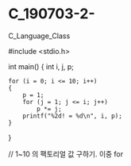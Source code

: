# C_190703-2-
C_Language_Class



#include <stdio.h>

int main()
{
	int i, j, p;

	for (i = 0; i <= 10; i++)
	{
		p = 1;
		for (j = 1; j <= i; j++)
			p *= j;
		printf("%2d! = %d\n", i, p);
	}
}


// 1~10 의 팩토리얼 값 구하기. 이중 for
